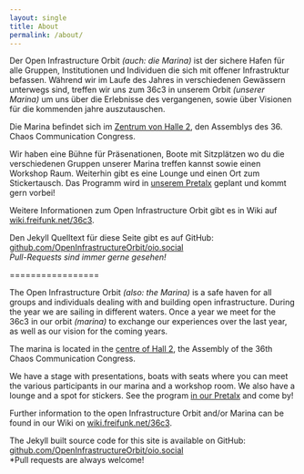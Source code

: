 ```yaml
---
layout: single
title: About
permalink: /about/
---
```


Der Open Infrastructure Orbit *(auch: die Marina)* ist der sichere Hafen für alle Gruppen, Institutionen und Individuen die sich mit offener Infrastruktur befassen. Während wir im Laufe des Jahres in verschiedenen Gewässern unterwegs sind, treffen wir uns zum 36c3 in unserem Orbit *(unserer Marina)* um uns über die Erlebnisse des vergangenen, sowie über Visionen für die kommenden jahre auszutauschen.

Die Marina befindet sich im [Zentrum von Halle 2](https://36c3.c3nav.de/l/oio/ "c3nav Ortsangabe 36c3 Open Infrastructure Orbit"), den Assemblys des 36. Chaos Communication Congress.

Wir haben eine Bühne für Präsenationen, Boote mit Sitzplätzen wo du die verschiedenen Gruppen unserer Marina treffen kannst sowie einen Workshop Raum. Weiterhin gibt es eine Lounge und einen Ort zum Stickertausch. Das Programm wird in [unserem Pretalx](https://talks.oio.social/36c3-oio/ "Pretalx 36c3 Open Infrastructure Orbit") geplant und kommt gern vorbei!

Weitere Informationen zum Open Infrastructure Orbit gibt es in Wiki auf [wiki.freifunk.net/36c3](https://wiki.freifunk.net/36c3).

Den Jekyll Quelltext für diese Seite gibt es auf GitHub:
[github.com/OpenInfrastructureOrbit/oio.social](https://github.com/OpenInfrastructureOrbit/oio.social)<br/>
*Pull-Requests sind immer gerne gesehen!*

=================

The Open Infrastructure Orbit *(also: the Marina)* is a safe haven for all groups and individuals dealing with and building open infrastructure. During the year we are sailing in different waters. Once a year we meet for the 36c3 in our orbit *(marina)* to exchange our experiences over the last year, as well as our vision for the coming years.

The marina is located in the [centre of Hall 2](https://36c3.c3nav.de/l/oio/ "c3nav location 36c3 Open Infrastructure Orbit"), the Assembly of the 36th Chaos Communication Congress.

We have a stage with presentations, boats with seats where you can meet the various participants in our marina and a workshop room. We also have a lounge and a spot for stickers. See the program [in our Pretalx](https://talks.oio.social/36c3-oio/ "Pretalx 36c3 Open Infrastructure Orbit") and come by!

Further information to the open Infrastructure Orbit and/or Marina can be found in our Wiki on [wiki.freifunk.net/36c3](https://wiki.freifunk.net/36c3).

The Jekyll built source code for this site is available on GitHub:
[github.com/OpenInfrastructureOrbit/oio.social](https://github.com/OpenInfrastructureOrbit/oio.social)<br/>
*Pull requests are always welcome!
